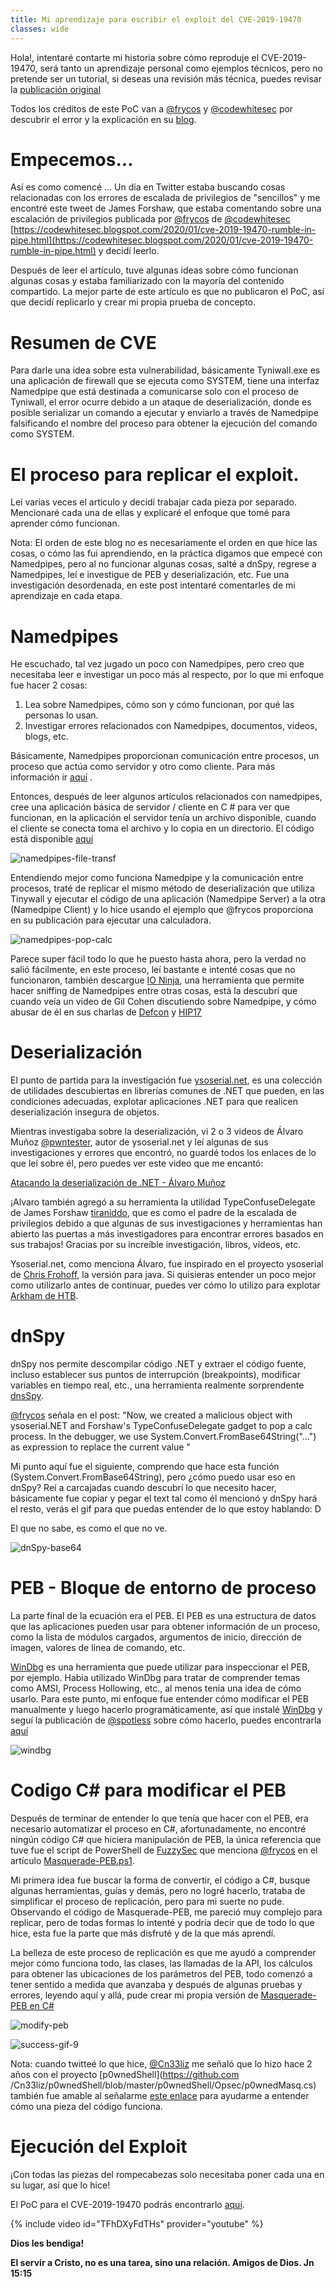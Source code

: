```yaml
---
title: Mi aprendizaje para escribir el exploit del CVE-2019-19470
classes: wide
---
```


Hola!, intentaré contarte mi historia sobre cómo reproduje el CVE-2019-19470, será tanto un aprendizaje personal como ejemplos técnicos, pero no pretende ser un tutorial, si deseas una revisión más técnica, puedes revisar la [publicación original](https://codewhitesec.blogspot.com/2020/01/cve-2019-19470-rumble-in-pipe.html)

Todos los créditos de este PoC van a [@frycos](https://twitter.com/frycos) y [@codewhitesec](https://twitter.com/codewhitesec) por descubrir el error y la explicación en su [blog](https://codewhitesec.blogspot.com/2020/01/cve-2019-19470-rumble-in-pipe.html).

# Empecemos...

Así es como comencé ... Un día en Twitter estaba buscando cosas relacionadas con los errores de escalada de privilegios de "sencillos" y me encontré este tweet de James Forshaw, que estaba comentando sobre una escalación de privilegios publicada por [@frycos](https://twitter.com/frycos) de [@codewhitesec](https://twitter.com/codewhitesec) [https://codewhitesec.blogspot.com/2020/01/cve-2019-19470-rumble-in-pipe.html](https://codewhitesec.blogspot.com/2020/01/cve-2019-19470-rumble-in-pipe.html) y decidí leerlo.

Después de leer el artículo, tuve algunas ideas sobre cómo funcionan algunas cosas y estaba familiarizado con la mayoría del contenido compartido. La mejor parte de este artículo es que no publicaron el PoC, así que decidí replicarlo y crear mi propia prueba de concepto.

# Resumen de CVE

Para darle una idea sobre esta vulnerabilidad, básicamente Tyniwall.exe es una aplicación de firewall que se ejecuta como SYSTEM, tiene una interfaz Namedpipe que está destinada a comunicarse solo con el proceso de Tyniwall, el error ocurre debido a un ataque de deserialización,  donde es posible serializar un comando a ejecutar y enviarlo a través de Namedpipe falsificando el nombre del proceso para obtener la ejecución del comando como SYSTEM.

# El proceso para replicar el exploit.

Leí varias veces el articulo y decidí trabajar cada pieza por separado. Mencionaré cada una de ellas y explicaré el enfoque que tomé para aprender cómo funcionan.

Nota: El orden de este blog no es necesariamente el orden en que hice las cosas, o cómo las fui aprendiendo, en la práctica digamos que empecé con Namedpipes, pero al no funcionar algunas cosas, salté a dnSpy, regrese a Namedpipes, leí e investigue de PEB y deserialización, etc.  Fue una investigación desordenada, en este post intentaré comentarles de mi aprendizaje en cada etapa. 

# Namedpipes

He escuchado, tal vez jugado un poco con Namedpipes, pero creo que necesitaba leer e investigar un poco más al respecto, por lo que mi enfoque fue hacer 2 cosas:
1. Lea sobre Namedpipes, cómo son y cómo funcionan, por qué las personas lo usan.
2. Investigar errores relacionados con Namedpipes, documentos, videos, blogs, etc.

Básicamente, Namedpipes proporcionan comunicación entre procesos, un proceso que actúa como servidor y otro como cliente. Para más información ir [aquí](https://docs.microsoft.com/en-us/dotnet/standard/io/how-to-use-named-pipes-for-network-interprocess-communication) .

Entonces, después de leer algunos artículos relacionados con namedpipes, cree una aplicación básica de servidor / cliente en C # para ver que funcionan, en la aplicación el servidor tenía un archivo disponible, cuando el cliente se conecta toma el archivo y lo copia en un directorio. El código está disponible [aquí](https://github.com/juliourena/plaintext/tree/master/CVE-PoC/CVE-2019-19470/NamedPipes-ExampleCode)

![namedpipes-file-transf](/assets/images/namedpipes-file-transf.gif)

Entendiendo mejor como funciona Namedpipe y la comunicación entre procesos, traté de replicar el mismo método de deserialización que utiliza Tinywall y ejecutar el código de una aplicación (Namedpipe Server) a la otra (Namedpipe Client) y lo hice usando el ejemplo que @frycos proporciona en su publicación para ejecutar una calculadora. 

![namedpipes-pop-calc](/assets/images/namedpipes-pop-calc.gif)

Parece super fácil todo lo que he puesto hasta ahora, pero la verdad no salió fácilmente, en este proceso, leí bastante e intenté cosas que no funcionaron, también descargue  [IO Ninja](https://ioninja.com/downloads.html), una herramienta que permite hacer sniffing de Namedpipes entre otras cosas, está la descubrí que cuando veía un video de Gil Cohen discutiendo sobre Namedpipe, y cómo abusar de él en sus charlas de [Defcon](https://www.youtube.com/watch?v=6xt0lEj-sac) y [HIP17](https://www.youtube.com/watch?v=m6zISgWPGGY) 
 
# Deserialización

El punto de partida para la investigación fue [ysoserial.net](https://github.com/pwntester/ysoserial.net), es una colección de utilidades descubiertas en librerías comunes de .NET que pueden, en las condiciones adecuadas, explotar aplicaciones .NET para que realicen deserialización insegura de objetos. 

Mientras investigaba sobre la deserialización, vi 2 o 3 videos de Álvaro Muñoz [@pwntester](https://twitter.com/pwntester), autor de ysoserial.net y leí algunas de sus investigaciones y errores que encontró, no guardé todos los enlaces de lo que leí sobre él, pero puedes ver este video que me encantó:

[Atacando la deserialización de .NET - Álvaro Muñoz](https://www.youtube.com/watch?v=eDfGpu3iE4Q)

¡Alvaro también agregó a su herramienta la utilidad TypeConfuseDelegate de James Forshaw [tiraniddo](https://twitter.com/tiraniddo), que es como el padre de la escalada de privilegios debido a que algunas de sus investigaciones y herramientas han abierto las puertas a más investigadores para encontrar errores basados ​​en sus trabajos! Gracias por su increíble investigación, libros, videos, etc.

Ysoserial.net, como menciona Álvaro, fue inspirado en el proyecto ysoserial de [Chris Frohoff](https://github.com/frohoff/ysoserial), la versión para java. Si quisieras entender un poco mejor como utilizarlo antes de continuar, puedes ver  cómo lo utilizo para explotar [Arkham de HTB](https://youtu.be/cZfuwuJFa60?t=2345).

# dnSpy

dnSpy nos permite descompilar código .NET y extraer el código fuente, incluso establecer sus puntos de interrupción (breakpoints), modificar variables en tiempo real, etc., una herramienta realmente sorprendente [dnsSpy](https://github.com/0xd4d/dnSpy).

[@frycos](https://twitter.com/frycos) señala en el post: "Now, we created a malicious object with ysoserial.NET and   Forshaw's TypeConfuseDelegate gadget to pop a calc process. In the debugger, we use System.Convert.FromBase64String("...") as expression to replace the current value " 

Mi punto aquí fue el siguiente, comprendo que hace esta función (System.Convert.FromBase64String), pero ¿cómo puedo usar eso en dnSpy? Reí a carcajadas cuando descubrí lo que necesito hacer, básicamente fue copiar y pegar el text tal como él mencionó y dnSpy hará el resto, verás el gif para que puedas entender de lo que estoy hablando: D

El que no sabe, es como el que no ve. 

![dnSpy-base64](/assets/images/dnSpy-base64.gif)

# PEB - Bloque de entorno de proceso

La parte final de la ecuación era el PEB. El PEB es una estructura de datos que las aplicaciones pueden usar para obtener información de un proceso, como la lista de módulos cargados, argumentos de inicio, dirección de imagen, valores de línea de comando, etc.

[WinDbg](http://www.windbg.org/)  es una herramienta que puede utilizar para inspeccionar el PEB, por ejemplo. Habia utilizado WinDbg para tratar de comprender temas como AMSI, Process Hollowing, etc., al menos tenía una idea de cómo usarlo. Para este punto, mi enfoque fue entender cómo modificar el PEB manualmente y luego hacerlo programáticamente, así que instalé [WinDbg](http://www.windbg.org/) y seguí la publicación de [@spotless](https://twitter.com/spotheplanet) sobre cómo hacerlo, puedes encontrarla [aquí](https://ired.team/offensive-security/defense-evasion/masquerading-processes-in-userland-through-_peb)

![windbg](/assets/images/windbg.gif)

# Codigo C# para modificar el PEB

Después de terminar de entender lo que tenía que hacer con el PEB, era necesario automatizar el proceso en C#, afortunadamente, no encontré ningún código C# que hiciera manipulación de PEB, la única referencia que tuve fue el script de PowerShell de [FuzzySec](https://twitter.com/FuzzySec) que menciona [@frycos](https://twitter.com/frycos) en el artículo [Masquerade-PEB.ps1](https://github.com/FuzzySecurity/PowerShell-Suite/blob/master/Masquerade-PEB.ps1).

Mi primera idea fue buscar la forma de convertir, el código a C#, busque algunas herramientas, guías y demás, pero no logré hacerlo, trataba de simplificar el proceso de replicación, pero para mi suerte no pude. Observando el código de Masquerade-PEB, me pareció muy complejo para replicar, pero de todas formas lo intenté y podría decir que de todo lo que hice, esta fue la parte que más disfruté y de la que más aprendí.

La belleza de este proceso de replicación es que me ayudó a comprender mejor cómo funciona todo, las clases, las llamadas de la API, los cálculos para obtener las ubicaciones de los parámetros del PEB, todo comenzó a tener sentido a medida que avanzaba y después de algunas pruebas y errores, leyendo aquí y allá, pude crear mi propia versión de [Masquerade-PEB en C#](https://github.com/juliourena/plaintext/tree/master/CSharp%20Tools/Masquerade-PEB)

![modify-peb](/assets/images/modify-peb.jpg)

![success-gif-9](/assets/images/success-gif-9.gif)

Nota: cuando twitteé lo que hice, [@Cn33liz](https://twitter.com/Cneelis) me señaló que lo hizo hace 2 años con el proyecto [p0wnedShell](https://github.com /Cn33liz/p0wnedShell/blob/master/p0wnedShell/Opsec/p0wnedMasq.cs) también fue amable al señalarme [este enlace](https://www.osronline.com/article.cfm%5Earticle=499.htm) para ayudarme a entender cómo una pieza del código funciona.

# Ejecución del Exploit

¡Con todas las piezas del rompecabezas solo necesitaba poner cada una en su lugar, así que lo hice! 

El PoC para el CVE-2019-19470 podrás encontrarlo [aquí](https://github.com/juliourena/plaintext/tree/master/CVE-PoC/CVE-2019-19470). 

{% include video id="TFhDXyFdTHs" provider="youtube" %}

**Dios les bendiga!**

**El servir a Cristo, no es una tarea, sino una relación. Amigos de Dios. Jn 15:15** 
